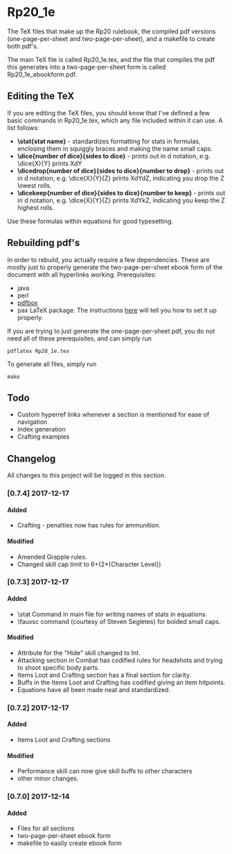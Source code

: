 # Rp20_1e
The TeX files that make up the Rp20 rulebook, the compiled pdf versions (one-page-per-sheet and two-page-per-sheet), and a makefile to create both pdf's.

The main TeX file is called Rp20_1e.tex, and the file that compiles the pdf this generates into a two-page-per-sheet form is called Rp20_1e_ebookform.pdf.

## Editing the TeX
If you are editing the TeX files, you should know that I've defined a few basic commands in Rp20_1e.tex, which any file included within it can use. A list follows:
- **\\stat{stat name}** - standardizes formatting for stats in formulas, enclosing them in squiggly braces and making the name small caps.
- **\\dice{number of dice}{sides to dice}** - prints out in d notation, e.g. \\dice{X}{Y} prints XdY
- **\\dicedrop{number of dice}{sides to dice}{number to drop}** - prints out in d notation, e.g. \\dice{X}{Y}{Z} prints XdYdZ, indicating you drop the Z lowest rolls.
- **\\dicekeep{number of dice}{sides to dice}{number to keep}** - prints out in d notation, e.g. \\dice{X}{Y}{Z} prints XdYkZ, indicating you keep the Z highest rolls.

Use these formulas within equations for good typesetting.

## Rebuilding pdf's
In order to rebuild, you actually require a few dependencies. These are mostly just to properly generate the two-page-per-sheet ebook form of the document with all hyperlinks working.
Prerequisites:
- java
- perl
- [pdfbox](https://sourceforge.net/projects/pdfbox/files/)
- pax LaTeX package. The instructions [here](https://bryanwweber.com/writing/personal/2014/04/13/use-pax-to-extract-and-include-links-from-external-pdf-files-in-latex-on-windows/ "Installing pax") will tell you how to set it up properly.

If you are trying to just generate the one-page-per-sheet pdf, you do not need all of these prerequisites, and can simply run
```
pdflatex Rp20_1e.tex
```

To generate all files, simply run
```
make
```

## Todo
- Custom hyperref links whenever a section is mentioned for ease of navigation
- Index generation
- Crafting examples

## Changelog
All changes to this project will be logged in this section.

### [0.7.4] 2017-12-17
#### Added
- Crafting - penalties now has rules for ammunition.

#### Modified
- Amended Grapple rules.
- Changed skill cap limit to 6+(2*{Character Level})

### [0.7.3] 2017-12-17
#### Added
- \\stat Command in main file for writing names of stats in equations.
- \\fauxsc command (courtesy of Steven Segletes) for bolded small caps.

#### Modified
- Attribute for the "Hide" skill changed to Int.
- Attacking section in Combat has codified rules for headshots and trying to shoot specific body parts.
- Items Loot and Crafting section has a final section for clarity.
- Buffs in the Items Loot and Crafting has codified giving an item hitpoints.
- Equations have all been made neat and standardized.

### [0.7.2] 2017-12-17
#### Added
- Items Loot and Crafting sections

#### Modified
- Performance skill can now give skill buffs to other characters
- other minor changes.

### [0.7.0] 2017-12-14
#### Added
- Files for all sections
- two-page-per-sheet ebook form
- makefile to easily create ebook form
